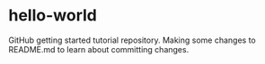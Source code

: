# hello-world
GitHub getting started tutorial repository.
Making some changes to README.md to learn about committing changes.
